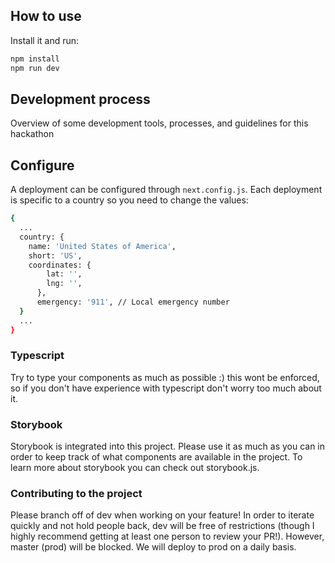 ## How to use

Install it and run:

```sh
npm install
npm run dev
```

## Development process

Overview of some development tools, processes, and guidelines for this hackathon

## Configure
A deployment can be configured through `next.config.js`. Each deployment is specific to a country so you need to change the values:
```sh
{
  ...
  country: {
    name: 'United States of America',
    short: 'US',
    coordinates: {
        lat: '',
        lng: '',
      },
      emergency: '911', // Local emergency number
  }
  ...
}
```

### Typescript

Try to type your components as much as possible :) 
this wont be enforced, so if you don't have experience with typescript don't worry too much about it.

### Storybook

Storybook is integrated into this project. Please use it as much as you can in order to keep track of
what components are available in the project. To learn more about storybook you can check out storybook.js.

### Contributing to the project

Please branch off of dev when working on your feature! 
In order to iterate quickly and not hold people back, dev will be free of restrictions (though I highly recommend getting
at least one person to review your PR!). 
However, master (prod) will be blocked. We will deploy to prod on a daily basis.  


